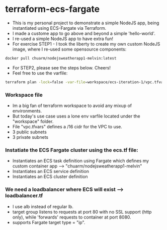 # terraform-ecs-fargate
- This is my personal project to demonstrate a simple NodeJS app, being instantiated using ECS-Fargate via Terraform.
- I made a custome app to go above and beyond a simple 'hello-world'.
- I re-used a simple NodeJS app to have extra fun!
- For exercise STEP1 -  I took the liberty to create my own custom NodeJS image, where I re-used some opensource components:
```bash
docker pull chuarm/nodejsweatherapp1-melvin:latest
```

- For STEP2, please see the steps below.  Cheers!
- Feel free to use the varfile:
```bash
terraform plan -lock=false -var-file=workspace/ecs-iteration-1/vpc.tfvars
```


### Workspace file
- Im a big fan of terraform workspace to avoid any mixup of environments.  
- But today's use case uses a lone env varfile located under the "workspace" folder.  
- File "vpc.tfvars" defines a /16 cidr for the VPC to use.
- 3 public subnets
- 3 private subnets


### Instatiate the ECS Fargate cluster using the ecs.tf file:
- Instantiates an ECS task definition using Fargate which defines my custom container app -->  "chuarm/nodejsweatherapp1-melvin"
- Instantiates an ECS service definition
- Instantiates an ECS cluster definition


### We need a loadbalancer where ECS will exist -->  loadbalancer.tf
- I use alb instead of regular lb.
- target group listens to requests at port 80 with no SSL support (http only), while 'forwards' requests to container at port 8080.
- supports Fargate target type = "ip".



